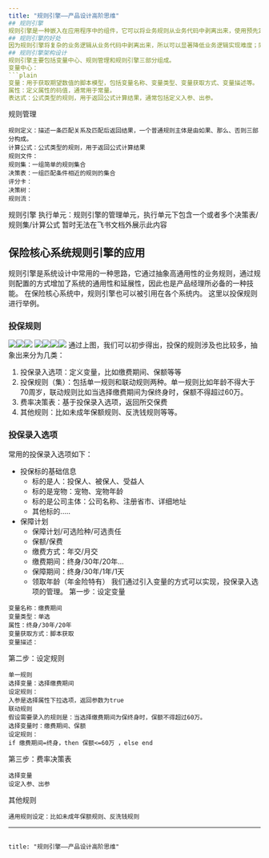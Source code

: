 ```yaml
---
title: "规则引擎——产品设计高阶思维"
## 规则引擎
规则引擎是一种嵌入在应用程序中的组件，它可以将业务规则从业务代码中剥离出来，使用预先定义好的语义规范来实现这些剥离出来的业务规则；规则引擎通过接受输入的数据，进行业务规则的评估，并做出业务决策。
## 规则引擎的好处
因为规则引擎将复杂的业务逻辑从业务代码中剥离出来，所以可以显著降低业务逻辑实现难度；同时，剥离的业务规则使用规则引擎实现，这样可以使多变的业务规则变的可维护，配合规则引擎提供的良好的业务规则设计器，不用编码就可以快速实现复杂的业务规则，同样，即使是完全不懂编程的业务人员，也可以轻松上手使用规则引擎来定义复杂的业务规则。
## 规则引擎架构设计
规则引擎主要包括变量中心、规则管理和规则引擎三部分组成。
变量中心：
```plain
变量：用于获取期望数值的脚本模型，包括变量名称、变量类型、变量获取方式、变量描述等。
属性：定义属性的码值，通常用于常量。
表达式：公式类型的规则，用于返回公式计算结果，通常包括定义入参、出参。
```
规则管理
```plain
规则定义：描述一条匹配关系及匹配后返回结果，一个普通规则主体是由如果、那么、否则三部分构成。
计算公式：公式类型的规则，用于返回公式计算结果
规则文件：
规则集：一组简单的规则集合
决策表：一组匹配条件相近的规则的集合
评分卡：
决策树：
规则流：
```
规则引擎
执行单元：规则引擎的管理单元，执行单元下包含一个或者多个决策表/规则集/计算公式
暂时无法在飞书文档外展示此内容
## 保险核心系统规则引擎的应用
规则引擎是系统设计中常用的一种思路，它通过抽象高通用性的业务规则，通过规则配置的方式增加了系统的通用性和延展性，因此也是产品经理所必备的一种技能。
在保险核心系统中，规则引擎也可以被引用在各个系统内。
这里以投保规则进行举例。
### 投保规则
![](https://k0e3zvw6gix.feishu.cn/space/api/box/stream/download/asynccode/?code=NTdlOWNjZmFlOWM2MjMxYjM1ZjliZWMxNWRmMzNmOTJfUFJXMUtaTWo1eUU4Z1VtRUJoM2dtNFBXR1FBZ2RPbjNfVG9rZW46Uzl2OWJ3MFJjbzZkMVh4QmtaRWNkNTBDbnRZXzE3MTcxNDQxMzM6MTcxNzE0NzczM19WNA)![](https://k0e3zvw6gix.feishu.cn/space/api/box/stream/download/asynccode/?code=OTc0OWQwMzkyMGJiZTc2MjBiNzViYmQ2MjBiOTFmOTFfNmlRSFZMMlU1UjVoMlU5bzV2TXZBQlhsMWl3UUhvNmVfVG9rZW46SjZwbGJuQ092b2dPMk14Y295MWNrOVZibmtlXzE3MTcxNDQxMzM6MTcxNzE0NzczM19WNA)![](/assets/images/posts/product-management/规则引擎——产品设计高阶思维/image_1.jpg)
![](https://k0e3zvw6gix.feishu.cn/space/api/box/stream/download/asynccode/?code=NGNmZmRkMTI1MDQzNTJjMWI5MTVmZGFkZTE2MWVlNTRfRW9MSHdGalI2S2RhNUVUMHJPSExJVDB6RlFBZ05Pa2JfVG9rZW46SHhERWJ1ODRlb1NqWW14WjFNMWNUdWJFblljXzE3MTcxNDQxMzM6MTcxNzE0NzczM19WNA)![](https://k0e3zvw6gix.feishu.cn/space/api/box/stream/download/asynccode/?code=NDJiODY1NTUzZWZmOTc4NTViZjY4ZDM1ZWE4MWI2NDRfZjFNZTROVWRSUG40RDY3Z0xNZmZ2VnJuczhad1RNTjFfVG9rZW46UkJndWJsaUxTbzBXR0J4T0YxN2M4eUxubnNkXzE3MTcxNDQxMzM6MTcxNzE0NzczM19WNA)![](https://k0e3zvw6gix.feishu.cn/space/api/box/stream/download/asynccode/?code=ZjU2ZmVkNTk5ZjI3MTlmZWM5MmY5ZWMzODc0NThjZjlfTXJ6RFFYemtjWkVwNXFiTmRmb0V4aGUwOXpNMHRzQldfVG9rZW46VEhYMGIwdlNjbzkwbWt4cEU2aGNObXpQblpiXzE3MTcxNDQxMzM6MTcxNzE0NzczM19WNA)![](/assets/images/posts/product-management/规则引擎——产品设计高阶思维/image_2.jpg)
通过上图，我们可以初步得出，投保的规则涉及也比较多，抽象出来分为几类：
1. 投保录入选项：定义变量，比如缴费期间、保额等等
2. 投保规则（集）：包括单一规则和联动规则两种。单一规则比如年龄不得大于70周岁，联动规则比如当选择缴费期间为保终身时，保额不得超过60万。
3. 费率决策表：基于投保录入选项，返回所交保费
4. 其他规则：比如未成年保额规则、反洗钱规则等等。
### 投保录入选项
常用的投保录入选项如下：
+ 投保标的基础信息
    - 标的是人：投保人、被保人、受益人
    - 标的是宠物：宠物、宠物年龄
    - 标的是公司主体：公司名称、注册省市、详细地址
    - 其他标的.....
+ 保障计划
    - 保障计划/可选险种/可选责任
    - 保额/保费
    - 缴费方式：年交/月交
    - 缴费期间：终身/30年/20年...
    - 保障期间：终身/30年/1年/1天
    - 领取年龄（年金险特有）
我们通过引入变量的方式可以实现，投保录入选项的管理。
第一步：设定变量
```plain
变量名称：缴费期间
变量类型：单选
属性：终身/30年/20年
变量获取方式：脚本获取
变量描述：
```
第二步：设定规则
```plain
单一规则
选择变量：选择缴费期间
设定规则：
入参是选择属性下拉选项，返回参数为true
联动规则
假设需要录入的规则是：当选择缴费期间为保终身时，保额不得超过60万。
选择变量时：缴费期间、保额
设定规则：
if 缴费期间=终身，then 保额<=60万 ，else end
```
第三步：费率决策表
```plain
选择变量
设定入参、出参
```
其他规则
```plain
通用规则设定：比如未成年保额规则、反洗钱规则
```
---
```

title: "规则引擎——产品设计高阶思维"


